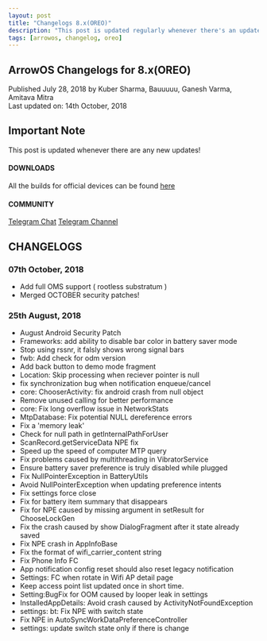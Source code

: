 ```yaml
---
layout: post
title: "Changelogs 8.x(OREO)"
description: "This post is updated regularly whenever there's an update"
tags: [arrowos, changelog, oreo]
---
```


## ArrowOS Changelogs for 8.x(OREO)

Published July 28, 2018 by Kuber Sharma, Bauuuuu, Ganesh Varma, Amitava Mitra<br>
Last updated on: 14th October, 2018

## Important Note
This post is updated whenever there are any new updates!

#### DOWNLOADS
All the builds for official devices can be found [here](https://sourceforge.net/projects/arrow-os/files/arrow-8.x/)

#### COMMUNITY
[Telegram Chat](https://t.me/arrowos)
[Telegram Channel](https://t.me/arrow_os)

## CHANGELOGS
### 07th October, 2018
  - Add full OMS support ( rootless substratum )
  - Merged OCTOBER security patches!

### 25th August, 2018
  - August Android Security Patch
  - Frameworks: add ability to disable bar color in battery saver mode
  - Stop using rssnr, it falsly shows wrong signal bars
  - fwb: Add check for odm version
  - Add back button to demo mode fragment
  - Location: Skip processing when reciever pointer is null
  - fix synchronization bug when notification enqueue/cancel
  - core: ChooserActivity: fix android crash from null object
  - Remove unused calling for better performance
  - core: Fix long overflow issue in NetworkStats
  - MtpDatabase: Fix potential NULL dereference errors
  - Fix a 'memory leak'
  - Check for null path in getInternalPathForUser
  - ScanRecord.getServiceData NPE fix
  - Speed up the speed of computer MTP query
  - Fix problems caused by multithreading in VibratorService
  - Ensure battery saver preference is truly disabled while plugged
  - Fix NullPointerException in BatteryUtils
  - Avoid NullPointerException when updating preference intents
  - Fix settings force close
  - Fix for battery item summary that disappears
  - Fix for NPE caused by missing argument in setResult for ChooseLockGen
  - Fix the crash caused by show DialogFragment after it state already saved
  - Fix NPE crash in AppInfoBase
  - Fix the format of wifi_carrier_content string
  - Fix Phone Info FC
  - App notification config reset should also reset legacy notification
  - Settings: FC when rotate in Wifi AP detail page
  - Keep access point list updated once in short time.
  - Setting:BugFix for OOM caused by looper leak in settings
  - InstalledAppDetails: Avoid crash caused by ActivityNotFoundException
  - settings: bt: Fix NPE with switch state
  - Fix NPE in AutoSyncWorkDataPreferenceController
  - settings: update switch state only if there is change
